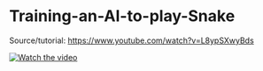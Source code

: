 # Training-an-AI-to-play-Snake

Source/tutorial: https://www.youtube.com/watch?v=L8ypSXwyBds

[![Watch the video](https://i.imgur.com/SWwHKHR.jpeg)](https://youtu.be/vt5fpE0bzSY)
